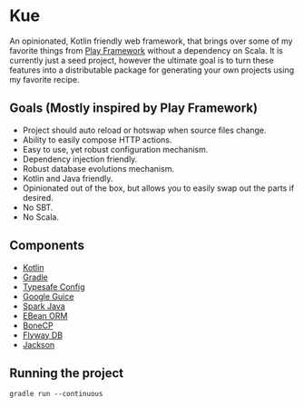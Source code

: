 # Kue
An opinionated, Kotlin friendly web framework, that brings over some of my favorite things from [Play Framework](https://www.playframework.com/) without a dependency on Scala. It is currently just a seed project, however the ultimate goal is to turn these features into a distributable package for generating your own projects using my favorite recipe.

## Goals (Mostly inspired by Play Framework)
* Project should auto reload or hotswap when source files change.
* Ability to easily compose HTTP actions.
* Easy to use, yet robust configuration mechanism.
* Dependency injection friendly.
* Robust database evolutions mechanism.
* Kotlin and Java friendly.
* Opinionated out of the box, but allows you to easily swap out the parts if desired.
* No SBT.
* No Scala.

## Components
* [Kotlin](http://kotlinlang.org/)
* [Gradle](https://gradle.org/)
* [Typesafe Config](https://github.com/typesafehub/config)
* [Google Guice](https://github.com/google/guice)
* [Spark Java](http://sparkjava.com/)
* [EBean ORM](http://ebean-orm.github.io/)
* [BoneCP](http://www.jolbox.com/)
* [Flyway DB](https://flywaydb.org)
* [Jackson](https://github.com/FasterXML/jackson)

## Running the project
`gradle run --continuous`
